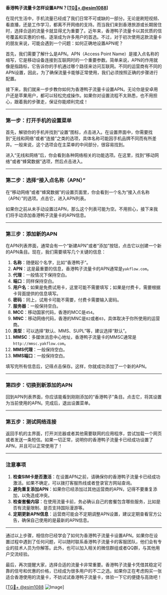 **香港鸭子流量卡怎样设置APN？[[TG💪+ @esim1088](https://t.me/s/esim1088)]**

在现代生活中，手机流量已经成了我们日常不可或缺的一部分。无论是刷短视频、看直播，还是工作学习，都离不开网络的支持。而当我们来到香港旅游或长期居住时，选择合适的流量卡就显得尤为重要了。近年来，香港鸭子流量卡以其优质的信号覆盖和实惠的价格，逐渐成为许多用户的首选。不过，对于初次使用这款流量卡的朋友来说，可能会遇到一个问题：如何正确地设置APN呢？

首先，我们需要了解什么是APN。APN（Access Point Name）是接入点名称的缩写，它是移动设备连接到互联网时的一个重要参数。简单来说，APN的作用就像是指路标，它告诉你的手机通过哪个路径来访问互联网。不同的运营商有不同的APN设置，因此，为了确保流量卡能够正常使用，我们必须按照正确的步骤进行配置。

接下来，我们就来一步步教你如何为香港鸭子流量卡设置APN。无论你是安卓用户还是苹果用户，都可以轻松完成操作。如果你对设置流程不太熟悉，也不用担心，跟着我的步骤走，保证你能顺利完成！

---

### **第一步：打开手机的设置菜单**
首先，解锁你的手机并找到“设置”图标，点击进入。在设置界面中，你需要找到“无线和网络”或者“连接”之类的选项，具体名称可能因手机品牌不同而有所差异。一般来说，这个选项会在主菜单的中间部分，很容易找到。

进入“无线和网络”后，你会看到各种网络相关的功能选项。在这里，找到“移动网络”或者“蜂窝数据”选项，然后点击进入。

---

### **第二步：选择“接入点名称（APN）”**
在“移动网络”或者“蜂窝数据”的设置页面里，你会看到一个名为“接入点名称（APN）”的选项。点击它，进入APN列表。

如果你之前从未手动设置过APN，那么这个列表可能为空。不用担心，接下来我们将手动添加香港鸭子流量卡的APN信息。

---

### **第三步：添加新的APN**
在APN列表界面，通常会有一个“新建APN”或者“添加”按钮，点击它以创建一个新的APN条目。现在，我们需要填写几个关键的信息：

1. **名称**：随便起个名字，比如“香港鸭子”。
2. **APN**：这是最重要的信息，香港鸭子流量卡的APN通常是`yakflow.com`。
3. **代理**：一般情况下保持空白。
4. **端口**：同样保持空白。
5. **用户名**：如果是免费试用卡，这里可能不需要填写；如果是付费卡，需要根据卡背面提供的信息填写。
6. **密码**：同上，试用卡可能不需要，付费卡需要输入密码。
7. **服务器**：一般保持空白。
8. **MCC**：移动国家代码，香港的MCC是`454`。
9. **MNC**：移动网络代码，香港的MNC是`02`或者`03`，具体取决于你所使用的运营商。
10. **类型**：可以选择“默认、MMS、SUPL”等，建议选择“默认”。
11. **MMSC**：多媒体消息中心地址，香港鸭子流量卡的MMSC通常是`http://mmsc.yakflow.com`。
12. **MMS代理**：一般保持空白。
13. **MMS端口**：一般保持空白。

填写完所有信息后，记得点击保存。这样，你就成功添加了一个新的APN。

---

### **第四步：切换到新添加的APN**
回到APN列表界面，你应该能看到刚刚添加的“香港鸭子”条目。点击它，将其设置为当前使用的APN。完成后，退出设置菜单。

---

### **第五步：测试网络连接**
返回手机的主界面，打开浏览器或者其他需要联网的应用程序，尝试加载一个网页或者发送一条短信。如果一切正常，说明你的香港鸭子流量卡已经成功设置了APN，并且可以正常使用了！

---

### **注意事项**
1. **检查SIM卡是否激活**：在设置APN之前，请确保你的香港鸭子流量卡已经成功激活。如果不确定，可以拨打客服热线或者登录官方网站查询。
2. **避免重复添加APN**：如果你已经添加过其他运营商的APN，记得不要重复添加，以免造成冲突。
3. **检查套餐内容**：在使用流量卡前，务必确认自己的套餐包含哪些服务，比如是否有流量限制、是否支持国际漫游等。
4. **定期更新APN信息**：运营商可能会不定期调整APN设置，建议定期查看官方公告，确保自己使用的是最新的APN信息。

---

通过以上步骤，相信你已经学会了如何为香港鸭子流量卡设置APN。如果你在设置过程中遇到了任何问题，可以随时联系香港鸭子流量卡的客服团队，他们会有专业的技术人员为你解答。此外，也可以加入相关的微信群组或者QQ群，与其他用户交流经验。

最后，再次提醒大家，选择合适的流量卡非常重要。香港鸭子流量卡凭借其稳定可靠的信号和优惠的价格，已经成为很多用户的不二之选。如果你正在考虑购买一张适合香港使用的流量卡，不妨试试香港鸭子流量卡，体验一下它的便捷与高效吧！

[[TG💪+ @esim1088](https://t.me/s/esim1088) ![Image](https://i.postimg.cc/4NQfJmqS/Snipaste-2025-05-13-00-14-12.png)]